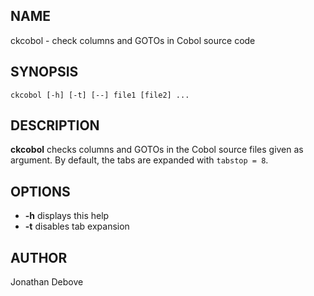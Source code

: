 ## NAME

ckcobol - check columns and GOTOs in Cobol source code

## SYNOPSIS

    ckcobol [-h] [-t] [--] file1 [file2] ...

## DESCRIPTION

**ckcobol** checks columns and GOTOs in the Cobol source files given as
argument. By default, the tabs are expanded with `tabstop = 8`.

## OPTIONS

* **-h** displays this help
* **-t** disables tab expansion

## AUTHOR

Jonathan Debove
